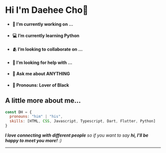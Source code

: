 # Hi I'm Daehee Cho👋



- #### 💼 I’m currently working on ...
- #### 💻 I’m currently learning Python 
- #### 🫂 I’m looking to collaborate on ...
- #### 🤔 I’m looking for help with ...
- #### 💬 Ask me about ANYTHING
- #### 🌚 Pronouns: Lover of Black



## A little more about me...  

```javascript
const DH = {
  pronouns: "him" | "his",
  skills: [HTML, CSS, Javascript, Typescript, Dart, Flutter, Python]
}
```

<em><b>I love connecting with different people</b> so if you want to say <b>hi, I'll be happy to meet you more!</b> :)</em>

---
